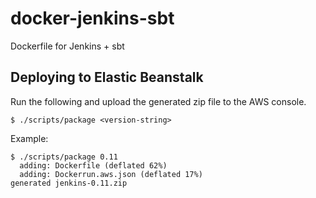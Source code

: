 docker-jenkins-sbt
==================

Dockerfile for Jenkins + sbt

## Deploying to Elastic Beanstalk

Run the following and upload the generated zip file to the AWS console.

```
$ ./scripts/package <version-string>
```

Example:

```
$ ./scripts/package 0.11
  adding: Dockerfile (deflated 62%)
  adding: Dockerrun.aws.json (deflated 17%)
generated jenkins-0.11.zip
```
